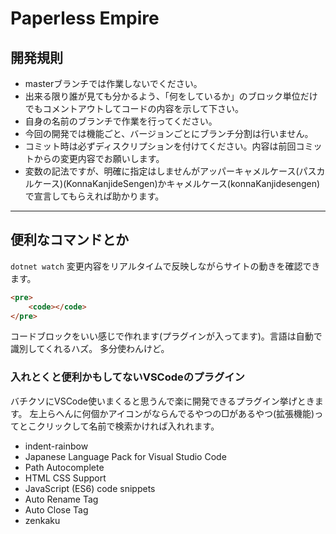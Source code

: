 # Paperless Empire

## 開発規則
* masterブランチでは作業しないでください。
* 出来る限り誰が見ても分かるよう、「何をしているか」のブロック単位だけでもコメントアウトしてコードの内容を示して下さい。
* 自身の名前のブランチで作業を行ってください。
* 今回の開発では機能ごと、バージョンごとにブランチ分割は行いません。
* コミット時は必ずディスクリプションを付けてください。内容は前回コミットからの変更内容でお願いします。
* 変数の記法ですが、明確に指定はしませんがアッパーキャメルケース(パスカルケース)(KonnaKanjideSengen)かキャメルケース(konnaKanjidesengen)で宣言してもらえれば助かります。

---

## 便利なコマンドとか
`dotnet watch`
変更内容をリアルタイムで反映しながらサイトの動きを確認できます。

~~~html
<pre>
    <code></code>
</pre>
~~~
コードブロックをいい感じで作れます(プラグインが入ってます)。言語は自動で識別してくれるハズ。
多分使わんけど。

### 入れとくと便利かもしてないVSCodeのプラグイン
バチクソにVSCode使いまくると思うんで楽に開発できるプラグイン挙げときます。
左上らへんに何個かアイコンがならんでるやつの□があるやつ(拡張機能)ってとこクリックして名前で検索かければ入れれます。
* indent-rainbow
* Japanese Language Pack for Visual Studio Code
* Path Autocomplete
* HTML CSS Support
* JavaScript (ES6) code snippets
* Auto Rename Tag
* Auto Close Tag
* zenkaku